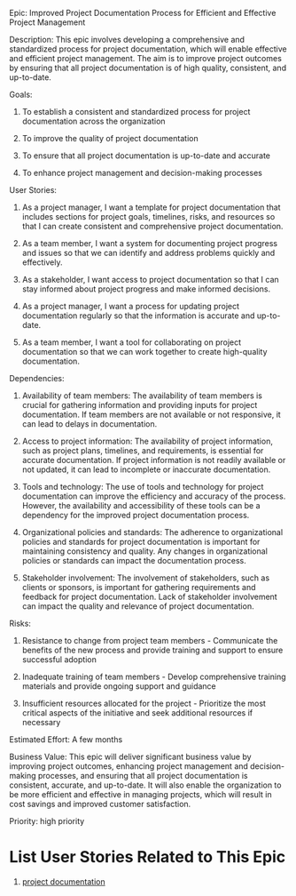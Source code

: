 Epic: Improved Project Documentation Process for Efficient and Effective Project Management

Description: This epic involves developing a comprehensive and standardized process for project documentation, which will enable effective and efficient project management. 
The aim is to improve project outcomes by ensuring that all project documentation is of high quality, consistent, and up-to-date.

Goals:
1. To establish a consistent and standardized process for project documentation across the organization

2. To improve the quality of project documentation

3. To ensure that all project documentation is up-to-date and accurate

4. To enhance project management and decision-making processes


User Stories:
1. As a project manager, I want a template for project documentation that includes sections for project goals, timelines, risks, and resources so that I can create consistent and comprehensive project documentation.

2. As a team member, I want a system for documenting project progress and issues so that we can identify and address problems quickly and effectively.

3. As a stakeholder, I want access to project documentation so that I can stay informed about project progress and make informed decisions.

4. As a project manager, I want a process for updating project documentation regularly so that the information is accurate and up-to-date.

5. As a team member, I want a tool for collaborating on project documentation so that we can work together to create high-quality documentation.


Dependencies:
1. Availability of team members: The availability of team members is crucial for gathering information and providing inputs for project documentation. If team members are not available or not responsive, it can lead to delays in documentation.

2. Access to project information: The availability of project information, such as project plans, timelines, and requirements, is essential for accurate documentation. If project information is not readily available or not updated, it can lead to incomplete or inaccurate documentation.

3. Tools and technology: The use of tools and technology for project documentation can improve the efficiency and accuracy of the process. However, the availability and accessibility of these tools can be a dependency for the improved project documentation process.

4. Organizational policies and standards: The adherence to organizational policies and standards for project documentation is important for maintaining consistency and quality. Any changes in organizational policies or standards can impact the documentation process.

5. Stakeholder involvement: The involvement of stakeholders, such as clients or sponsors, is important for gathering requirements and feedback for project documentation. Lack of stakeholder involvement can impact the quality and relevance of project documentation.


Risks:
1. Resistance to change from project team members - Communicate the benefits of the new process and provide training and support to ensure successful adoption

2. Inadequate training of team members - Develop comprehensive training materials and provide ongoing support and guidance

3. Insufficient resources allocated for the project - Prioritize the most critical aspects of the initiative and seek additional resources if necessary


Estimated Effort: A few months

Business Value:
This epic will deliver significant business value by improving project outcomes, enhancing project management and decision-making processes, and ensuring that all project documentation is consistent, accurate, and up-to-date.
It will also enable the organization to be more efficient and effective in managing projects, which will result in cost savings and improved customer satisfaction.

Priority: high priority 

# List User Stories Related to This Epic
1. [project documentation](https://github.com/ss889/mywebclass-agile-docs/blob/555534e1de8e9f9771d3112d87734641514f1d19/documentation/theme_1/initiatives/epics/user%20stories/project%20documentation.md)
